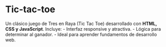 # Tic-tac-toe
Un clásico juego de Tres en Raya (Tic Tac Toe) desarrollado con **HTML, CSS y JavaScript**. Incluye:   - Interfaz responsive y atractiva.   - Lógica para determinar al ganador.   - Ideal para aprender fundamentos de desarrollo web.  
